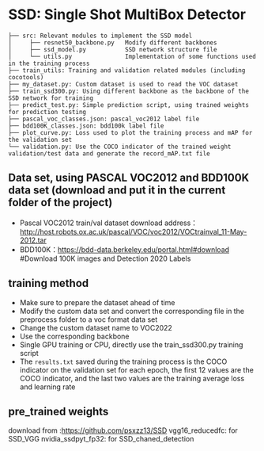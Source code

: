 # SSD: Single Shot MultiBox Detector
```
├── src: Relevant modules to implement the SSD model    
│     ├── resnet50_backbone.py   Modify different backbones 
│     ├── ssd_model.py           SSD network structure file 
│     └── utils.py               Implementation of some functions used in the training process
├── train_utils: Training and validation related modules (including cocotools)  
├── my_dataset.py: Custom dataset is used to read the VOC dataset    
├── train_ssd300.py: Using different backbone as the backbone of the SSD network for training  
├── predict_test.py: Simple prediction script, using trained weights for prediction testing 
├── pascal_voc_classes.json: pascal_voc2012 label file
├── bdd100K_classes.json: bdd100k label file
├── plot_curve.py: Loss used to plot the training process and mAP for the validation set
└── validation.py: Use the COCO indicator of the trained weight validation/test data and generate the record_mAP.txt file
```
## Data set, using PASCAL VOC2012 and BDD100K data set (download and put it in the current folder of the project)
* Pascal VOC2012 train/val dataset download address：http://host.robots.ox.ac.uk/pascal/VOC/voc2012/VOCtrainval_11-May-2012.tar
* BDD100K：https://bdd-data.berkeley.edu/portal.html#download #Download 100K images and Detection 2020 Labels


## training method
* Make sure to prepare the dataset ahead of time
* Modify the custom data set and convert the corresponding file in the preprocess folder to a voc format data set
* Change the custom dataset name to VOC2022
* Use the corresponding backbone
* Single GPU training or CPU, directly use the train_ssd300.py training script
* The `results.txt` saved during the training process is the COCO indicator on the validation set for each epoch, the first 12 values are the COCO indicator, and the last two values are the training average loss and learning rate

## pre_trained weights
download from :https://github.com/psxzz13/SSD
vgg16_reducedfc: for SSD_VGG
nvidia_ssdpyt_fp32: for SSD_chaned_detection